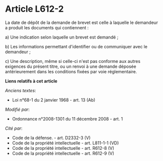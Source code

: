 # Article L612-2

La date de dépôt de la demande de brevet est celle à laquelle le demandeur a produit les documents qui contiennent : 

a) Une indication selon laquelle un brevet est demandé ; 

b) Les informations permettant d'identifier ou de communiquer avec le demandeur ; 

c) Une description, même si celle-ci n'est pas conforme aux autres exigences du présent titre, ou un renvoi à une demande
déposée antérieurement dans les conditions fixées par voie réglementaire.

**Liens relatifs à cet article**

_Anciens textes_:

  - Loi n°68-1 du 2 janvier 1968 - art. 13 (Ab)

_Modifié par_:

  - Ordonnance n°2008-1301 du 11 décembre 2008 - art. 1

_Cité par_:

  - Code de la défense. - art. D2332-3 (V)
  - Code de la propriété intellectuelle - art. L811-1-1 (VD)
  - Code de la propriété intellectuelle - art. R612-8 (V)
  - Code de la propriété intellectuelle - art. R612-9 (V)
